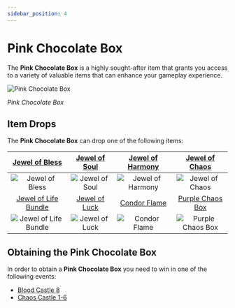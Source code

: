 ```yaml
---
sidebar_position: 4
---
```


# Pink Chocolate Box

The **Pink Chocolate Box** is a highly sought-after item that grants you access to a variety of valuable items that can enhance your gameplay experience.

![Pink Chocolate Box](/img/items/item-bags/pink-chocolate-box.png)

_Pink Chocolate Box_

## Item Drops

The **Pink Chocolate Box** can drop one of the following items:

|   [Jewel of Bless](/items/jewels/regular-jewels/jewel-of-bless)    | [Jewel of Soul](/items/jewels/regular-jewels/jewel-of-soul) | [Jewel of Harmony](/items/jewels/regular-jewels/jewel-of-harmony) | [Jewel of Chaos](/items/jewels/regular-jewels/jewel-of-chaos)  |
| :----------------------------------------------------------------: | :---------------------------------------------------------: | :---------------------------------------------------------------: | :------------------------------------------------------------: |
|           ![Jewel of Bless](/img/items/jewels/bless.png)           |        ![Jewel of Soul](/img/items/jewels/soul.png)         |        ![Jewel of Harmony](/img/items/jewels/harmony.png)         |         ![Jewel of Chaos](/img/items/jewels/chaos.png)         |
| [Jewel of Life Bundle](/items/jewels/regular-jewels/jewel-of-life) | [Jewel of Luck](/items/jewels/superb-jewels/jewel-of-luck)  |            [Condor Flame](/items/others/condor-flame)             |   [Purple Chaos Box](/items/item-bags/misc/purple-chaos-box)   |
|       ![Jewel of Life Bundle](/img/items/jewels/life-10.png)       |    ![Jewel of Luck](/img/items/jewels/custom-green.png)     |        ![Condor Flame](/img/items/others/condor-flame.png)        | ![Purple Chaos Box](/img/items/item-bags/purple-chaos-box.png) |

## Obtaining the Pink Chocolate Box

In order to obtain a **Pink Chocolate Box** you need to win in one of the following events:

- [Blood Castle 8](/events/blood-castle)
- [Chaos Castle 1-6](/events/chaos-castle)
